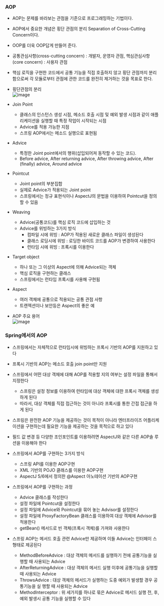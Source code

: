### AOP  
  - AOP는 문제를 바라보는 관점을 기준으로 프로그래밍하는 기법이다.  
  - AOP에서 중요한 개념은 횡단 관점의 분리 Separation of Cross-Cutting Concern이다.  
  - OOP를 더욱 OOP답게 만들어 준다.  
  - 공통관심사항(cross-cutting concern) : 개발자, 운영자 관점, 핵심관심사항(core concern) : 사용자 관점  
  - 핵심 로직을 구현한 코드에서 공통 기능을 직접 호출하지 않고 횡단 관점까지 분리함으로써 각 모듈로부터 관점에 관한 코드를 완전히 제거하는 것을 목표로 한다.    
  - 횡단관점의 분리  
    ![image](https://user-images.githubusercontent.com/67041069/89755519-b4f7e900-db1a-11ea-9a1b-35451982a99d.png)  
    
  - Join Point
    - 클래스의 인스턴스 생성 시점, 메소드 호출 시점 및 예외 발생 시점과 같이 애플리케이션을 실행할 때 특정 작업이 시작되는 시점  
    - Advice를 적용 가능한 지점  
    - 스프링 AOP에서는 메소드 실행으로 표현됨  
  
  - Advice
    - 특정한 Joint point에서의 행위(삽입되어져 동작할 수 있는 코드).  
    - Before advice, After returning advice, After throwing advice, After (finally) advice, Around advice  
  
  - Pointcut  
    - Joint point의 부분집합  
    - 실제로 Advice가 적용되는 Joint point  
    - 스프링에서는 정규 표현식이나 AspectJ의 문법을 이용하여 Pointcut을 정의할 수 있음   

  - Weaving  
    - Advice(공통코드)를 핵심 로직 코드에 삽입하는 것  
    - Advice를 위빙하는 3가지 방식  
      - 컴파일 시에 위빙 : AOP가 적용된 새로운 클래스 파일이 생성된다  
      - 클래스 로딩시에 위빙 : 로딩한 바이트 코드를 AOP가 변경하여 사용한다   
      - 런타임 시에 위빙 : 프록시를 이용한다    
    
  - Target object  
    - 하나 또는 그 이상의 Aspect에 의해 Advice되는 객체  
    - 핵심 로직을 구현하는 클래스   
    - 스프링에서는 런타임 프록시를 사용해 구현됨  
    
  - Aspect  
    - 여러 객체에 공통으로 적용되는 공통 관점 사항   
    - 트랜젝션이나 보안등은 Aspect의 좋은 예  
  
  - AOP 주요 용어  
    ![image](https://user-images.githubusercontent.com/67041069/89755569-d953c580-db1a-11ea-9911-b64611478dfb.png)  
    
    
### Spring에서의 AOP  
  - 스프링에서는 자체적으로 런타임시에 위빙하는 프록시 기반의 AOP를 지원하고 있다  
  - 프록시 기반의 AOP는 메소드 호출 join point만 지원  
  - 스프링에서 어떤 대상 객체에 대해 AOP를 적용할 지의 여부는 설정 파일을 통해서 지정한다  
     - 스프링은 설정 정보를 이용하여 런타임에 대상 객체에 대한 프록시 객체를 생성하게 된다  
     - 따라서, 대상 객체를 직접 접근하는 것이 아니라 프록시를 통한 간접 접근을 하게 된다  
  - 스프링은 완전한 AOP 기능을 제공하는 것이 목적이 아니라 엔터프라이즈 어플리케이션을 구현하는데 필요한 기능을 제공하는 것을 목적으로 하고 있다  
  - 필드 값 변경 등 다양한 조인포인트를 이용하려면 AspectJ와 같은 다른 AOP솔 루션을 이용해야 한다  
  - 스프링에서 AOP를 구현하는 3가지 방식  
    - 스프링 API를 이용한 AOP구현  
    - XML 기반의 POJO 클래스를 이용한 AOP구현  
    - AspectJ 5/6에서 정의한 @Aspect 아노테이션 기반의 AOP구현  
  - 스프링에서 AOP를 구현하는 과정   
    - Advice 클래스를 작성한다   
    - 설정 파일에 Pointcut을 설정한다  
    - 설정 파일에 Advice와 Pointcut을 묶어 놓는 Advisor를 설정한다  
    - 설정 파일에 ProxyFactoryBean 클래스를 이용하여 대상 객체에 Advisor를 적용한다  
    - getBean() 메서드로 빈 객체(프록시 객체)를 가져와 사용한다  
    
  - 스프링 AOP는 메서드 호출 관련 Advice만 제공하며 이들 Advice는 인터페이 스형태로 제공된다  
    - MethodBeforeAdvice : 대상 객체의 메서드를 실행하기 전에 공통기능을 실행할 때 사용되는 Advice  
    - AfterReturningAdvice : 대상 객체의 메서드 실행 이후에 공통기능을 실행할 때 사용되는 Advice  
    - ThrowsAdvice : 대상 객체의 메서드가 실행하는 도중 예외가 발생할 경우 공통기능을 실 행할 때 사용되는 Advice  
    - MethodInterceptor : 위 세가지를 하나로 묶은 Advice로 메서드 실행 전, 후, 예외 발생시 공통 기능을 실행할 수 있다  
